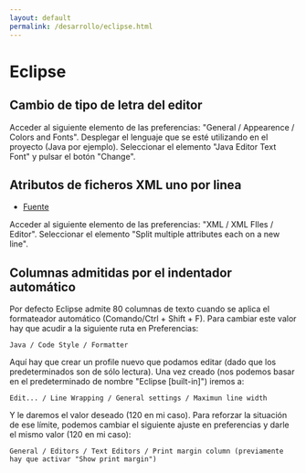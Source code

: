 ```yaml
---
layout: default
permalink: /desarrollo/eclipse.html
---
```


# Eclipse

## Cambio de tipo de letra del editor

Acceder al siguiente elemento de las preferencias: "General / Appearence / Colors and Fonts". Desplegar el lenguaje que se esté utilizando en el proyecto (Java por ejemplo). Seleccionar el elemento "Java Editor Text Font" y pulsar el botón "Change".

## Atributos de ficheros XML uno por linea

*  [Fuente](http://www.androidpolice.com/2009/11/04/auto-formatting-android-xml-files-with-eclipse/)

Acceder al siguiente elemento de las preferencias: "XML / XML FIles / Editor". Seleccionar el elemento "Split multiple attributes each on a new line".

## Columnas admitidas por el indentador automático

Por defecto Eclipse admite 80 columnas de texto cuando se aplica el formateador automático (Comando/Ctrl + Shift + F). Para cambiar este valor hay que acudir a la siguiente ruta en Preferencias:

	Java / Code Style / Formatter

Aquí hay que crear un profile nuevo que podamos editar (dado que los predeterminados son de sólo lectura). Una vez creado (nos podemos basar en el predeterminado de nombre "Eclipse [built-in]") iremos a:

	Edit... / Line Wrapping / General settings / Maximun line width

Y le daremos el valor deseado (120 en mi caso). Para reforzar la situación de ese límite, podemos cambiar el siguiente ajuste en preferencias y darle el mismo valor (120 en mi caso):

	General / Editors / Text Editors / Print margin column (previamente hay que activar "Show print margin")
